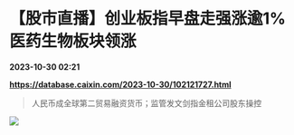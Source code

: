 # 【股市直播】创业板指早盘走强涨逾1% 医药生物板块领涨

**2023-10-30 02:21**

**https://database.caixin.com/2023-10-30/102121727.html**

> 人民币成全球第二贸易融资货币；监管发文剑指金租公司股东操控

  

![](https://img.caixin.com/2023-10-30/169863075986730_840_560.jpg)